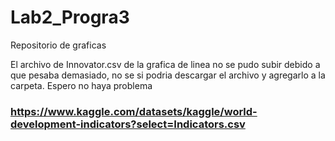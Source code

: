 # Lab2_Progra3
Repositorio de graficas

El archivo de Innovator.csv de la grafica de linea no se pudo subir debido a que pesaba demasiado, no se si podria descargar el archivo y agregarlo a la carpeta. 
Espero no haya problema
### https://www.kaggle.com/datasets/kaggle/world-development-indicators?select=Indicators.csv
